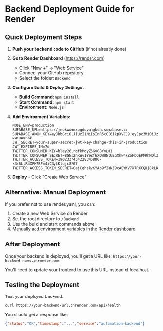 # Backend Deployment Guide for Render

## Quick Deployment Steps

1. **Push your backend code to GitHub** (if not already done)
   
2. **Go to Render Dashboard** (https://render.com)
   - Click "New +" → "Web Service"
   - Connect your GitHub repository
   - Select the folder: `Backend`

3. **Configure Build & Deploy Settings:**
   - **Build Command:** `npm install`
   - **Start Command:** `npm start`
   - **Environment:** `Node.js`

4. **Add Environment Variables:**
   ```
   NODE_ENV=production
   SUPABASE_URL=https://jeokwwumxpgdqvahgksh.supabase.co
   SUPABASE_ANON_KEY=eyJhbGciOiJIUzI1NiIsInR5cCI6IkpXVCJ9.eyJpc3MiOiJzdXBhYmFzZSIsInJlZiI6Implb2t3d3VteHBnZHF2YWhna3NoIiwicm9sZSI6ImFub24iLCJpYXQiOjE3NTg1NDk0NTUsImV4cCI6MjA3NDEyNTQ1NX0.F6irEggOf2yKFQuzdN5IFFgybuP5L7Xxa-RHtUH8hbk
   JWT_SECRET=your-super-secret-jwt-key-change-this-in-production
   JWT_EXPIRES_IN=7d
   TWITTER_CONSUMER_KEY=hley26irqfkMdyZ5Gy08YyLO1
   TWITTER_CONSUMER_SECRET=8GNs2hRWv1YeZf6XOW8NkUEqXhw4KZpFbOEPMRhMDlZdaT7Y2p
   TWITTER_ACCESS_TOKEN=1902337434228346880-k3v6LlR4XPM7BFm4iC3yLKlojc8F07
   TWITTER_ACCESS_TOKEN_SECRET=CajCqhskvKYAo9f2hNZ9cAEWKV7X7RXCQHj8kLKJzQSy2
   ```

5. **Deploy** - Click "Create Web Service"

## Alternative: Manual Deployment

If you prefer not to use render.yaml, you can:

1. Create a new Web Service on Render
2. Set the root directory to `/Backend` 
3. Use the build and start commands above
4. Manually add environment variables in the Render dashboard

## After Deployment

Once your backend is deployed, you'll get a URL like:
`https://your-backend-name.onrender.com`

You'll need to update your frontend to use this URL instead of localhost.

## Testing the Deployment

Test your deployed backend:
```bash
curl https://your-backend-url.onrender.com/api/health
```

You should get a response like:
```json
{"status":"OK","timestamp":"...","service":"automation-backend"}
```